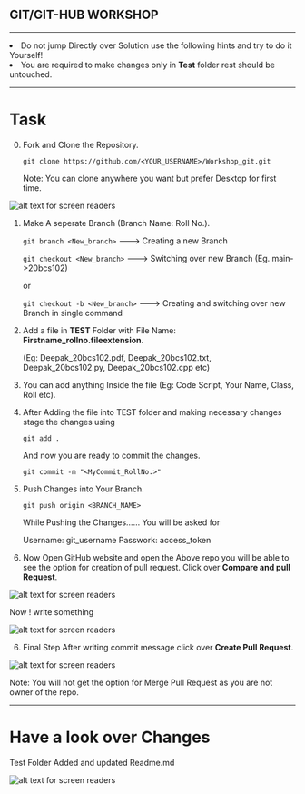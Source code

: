 ## GIT/GIT-HUB WORKSHOP

<hr>
<li>
Do not jump Directly over Solution use the following hints and try to do it Yourself!

<li>You are required to make changes only in <strong>Test</strong> folder rest should be untouched.
<hr>

# Task

0. Fork and Clone the Repository.

    `git clone https://github.com/<YOUR_USERNAME>/Workshop_git.git`

    Note: You can clone anywhere you want but prefer Desktop for first time.

![alt text for screen readers](/images/clone.png "Clone")



1. Make A seperate Branch (Branch Name: Roll No.).

    `git branch <New_branch>` ---> Creating a new Branch

    `git checkout <New_branch>` ---> Switching over new Branch (Eg. main->20bcs102)

    or

    `git checkout -b <New_branch>` ---> Creating and switching over new Branch in single command
    

2. Add a file in <strong>TEST</strong> Folder with File Name: <strong>Firstname_rollno.fileextension</strong>. 

    (Eg: Deepak_20bcs102.pdf, Deepak_20bcs102.txt, Deepak_20bcs102.py, Deepak_20bcs102.cpp etc)

3. You can add anything Inside the file (Eg: Code Script, Your Name, Class, Roll etc).

4. After Adding the file into TEST folder and making necessary changes stage the changes using 

    `git add .`

    And now you are ready to commit the changes.

    `git commit -m "<MyCommit_RollNo.>"`

4. Push Changes into Your Branch.

    `git push origin <BRANCH_NAME>`

    While Pushing the Changes...... You will be asked for

    Username: git_username
    Passwork: access_token

5. Now Open GitHub website and open the Above repo you will be able to see the option for creation of pull request. Click over <strong>Compare and pull Request</strong>.

![alt text for screen readers](/images/PR.png "Compare and Pull request")

Now ! write something

![alt text for screen readers](/images/write.png "Write Final Commit Msg")

6. Final Step After writing commit message click over <strong>Create Pull Request</strong>.

![alt text for screen readers](/images/final.png "Create Pull request")

Note: You will not get the option for Merge Pull Request as you are not owner of the repo.

<hr>

# Have a look over Changes
Test Folder Added and updated Readme.md

![alt text for screen readers](/images/applied-changes.png "Changes")
